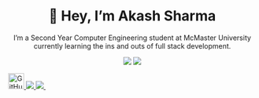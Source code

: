 <h1 align=center>👋 Hey, I’m Akash Sharma</h1>

<p align=center>I’m a Second Year Computer Engineering student at McMaster University currently learning the ins and outs of full stack development.</p>

<p align=center>
<img src="https://github-readme-stats.vercel.app/api?username=akash5852&show_icons=true&theme=tokyonight&count_private=true"/>
<img src="https://github-readme-stats.vercel.app/api/top-langs/?username=akash5852&theme=tokyonight&layout=compact&langs_count=5"/>
</p>

<a href="https://github.com/akash5852">
<img height="32" width="32" src="https://cdn.jsdelivr.net/npm/simple-icons@v5/icons/simpleicons.svg" alt="GitHub">
</a>

<a id=logo class="nav-link" href="www.linkedin.com/in/akash5852">
<img src= alt="">
</a>

<a id=logo class="nav-link" href="https://www.instagram.com/hiakash14/">
<img src= alt="">
</a>

<a id=logo class="nav-link" href="mailto:shara98@mcmaster.ca">
<img src="" alt="">
</a>
<!---
akash5852/akash5852 is a ✨ special ✨ repository because its `README.md` (this file) appears on your GitHub profile.
You can click the Preview link to take a look at your changes.
--->
